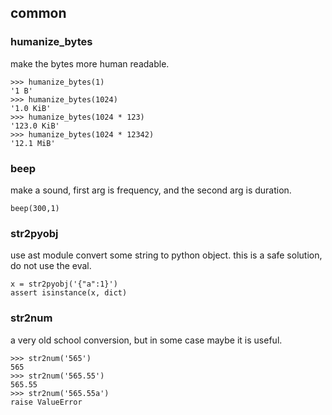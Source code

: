 ## common

### humanize_bytes
make the bytes more human readable.
```text
>>> humanize_bytes(1)
'1 B'
>>> humanize_bytes(1024)
'1.0 KiB'
>>> humanize_bytes(1024 * 123)
'123.0 KiB'
>>> humanize_bytes(1024 * 12342)
'12.1 MiB'
```

### beep
make a sound, first arg is frequency, and the second arg is duration.

```text
beep(300,1)
```

### str2pyobj
use ast module convert some string to python object. this is a safe solution, do not use the eval.

```
x = str2pyobj('{"a":1}')
assert isinstance(x, dict)
```

### str2num
a very old school conversion, but in some case maybe it is useful.

```text
>>> str2num('565')
565
>>> str2num('565.55')
565.55
>>> str2num('565.55a')
raise ValueError
```